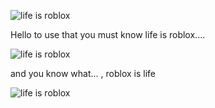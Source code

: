 
![life is roblox](https://imgs.search.brave.com/JVOueDCqNlc-X6zRp8_QVx73UzAqAs1zdFok9B3JNkg/rs:fit:860:0:0/g:ce/aHR0cHM6Ly9pLmt5/bS1jZG4uY29tL2Vu/dHJpZXMvaWNvbnMv/bWVkaXVtLzAwMC8w/NDUvNzUwL2xpci5q/cGc)


Hello to use that you must know life is roblox.... 

![life is roblox](https://i.ytimg.com/vi/ZBLEkoWgQPE/sddefault.jpg)

and you know what... , roblox is life 

![life is roblox](https://i.kym-cdn.com/editorials/icons/mobile/000/006/208/lirex.jpg)

